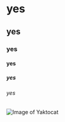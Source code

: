 # yes
## yes
### yes
#### yes
##### yes
###### yes
![Image of Yaktocat](https://octodex.github.com/images/yaktocat.png)
